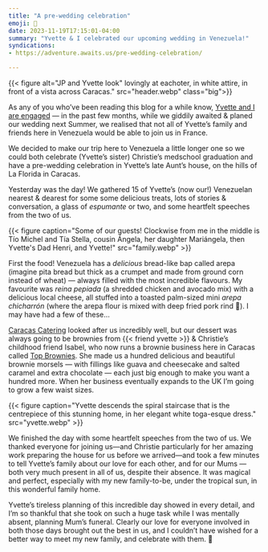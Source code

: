 ```yaml
---
title: "A pre-wedding celebration"
emoji: 🍾
date: 2023-11-19T17:15:01-04:00
summary: "Yvette & I celebrated our upcoming wedding in Venezuela!"
syndications:
- https://adventure.awaits.us/pre-wedding-celebration/

---
```


{{< figure alt="JP and Yvette look" lovingly at eachoter, in white attire, in front of a vista across Caracas." src="header.webp" class="big">}}

As any of you who’ve been reading this blog for a while know, [Yvette and I are engaged](../a-patagonian-love-story/) — in the past few months, while we giddily awaited & planed our wedding next Summer, we realised that not all of Yvette’s family and friends here in Venezuela would be able to join us in France.

We decided to make our trip here to Venezuela a little longer one so we could both celebrate (Yvette’s sister) Christie’s medschool graduation and have a pre-wedding celebration in Yvette’s late Aunt’s house, on the hills of La Florida in Caracas.

Yesterday was the day! We gathered 15 of Yvette’s (now our!) Venezuelan nearest & dearest for some some delicious treats, lots of stories & conversation, a glass of _espumante_ or two, and some heartfelt speeches from the two of us.

{{< figure caption="Some of our guests! Clockwise from me in the middle is Tío Michel and Tía Stella, cousin Ángela, her daughter Mariángela, then Yvette's Dad Henri, and Yvette!" src="family.webp" >}}

First the food! Venezuela has a _delicious_ bread-like bap called arepa (imagine pita bread but thick as a crumpet and made from ground corn instead of wheat) — always filled with the most incredible flavours. My favourite was _reina pepiada_ (a shredded chicken and avocado mix) with a delicious local cheese, all stuffed into a toasted palm-sized mini _arepa chicharrón_ (where the arepa flour is mixed with deep fried pork rind 🤤). I may have had a few of these…

[Caracas Catering](https://instagram.com/caracascatering) looked after us incredibly well, but our dessert was always going to be brownies from {{< friend yvette >}} & Christie’s childhood friend Isabel, who now runs a brownie business here in Caracas called [Top Brownies](https://instagram.com/topbrownies). She made us a hundred delicious and beautiful brownie morsels — with fillings like guava and cheesecake and salted caramel and extra chocolate — each just big enough to make you want a hundred more. When her business eventually expands to the UK I’m going to grow a few waist sizes.

{{< figure caption="Yvette descends the spiral staircase that is the centrepiece of this stunning home, in her elegant white toga-esque dress." src="yvette.webp" >}}

We finished the day with some heartfelt speeches from the two of us. We thanked everyone for joining us—and Christie particularly for her amazing work preparing the house for us before we arrived—and took a few minutes to tell Yvette’s family about our love for each other, and for our Mums — both very much present in all of us, despite their absence. It was magical and perfect, especially with my new family-to-be, under the tropical sun, in this wonderful family home.

Yvette’s tireless planning of this incredible day showed in every detail, and I’m so thankful that she took on such a huge task while I was mentally absent, planning Mum’s funeral. Clearly our love for everyone involved in both those days brought out the best in us, and I couldn’t have wished for a better way to meet my new family, and celebrate with them. 🥰
